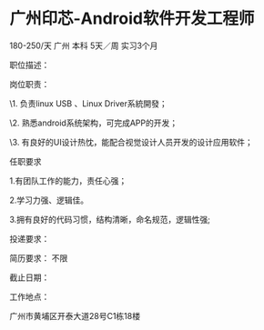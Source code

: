 # 广州印芯-Android软件开发工程师

180-250/天 广州 本科 5天／周 实习3个月

职位描述：

岗位职责：

\1. 负责linux USB 、Linux Driver系統開發；

\2. 熟悉android系统架构，可完成APP的开发；

\3. 有良好的UI设计热忱，能配合视觉设计人员开发的设计应用软件；

任职要求

1.有团队工作的能力，责任心强；

2.学习力强、逻辑佳。

3.拥有良好的代码习惯，结构清晰，命名规范，逻辑性强;

投递要求：

简历要求： 不限

截止日期：

工作地点：

广州市黄埔区开泰大道28号C1栋18楼